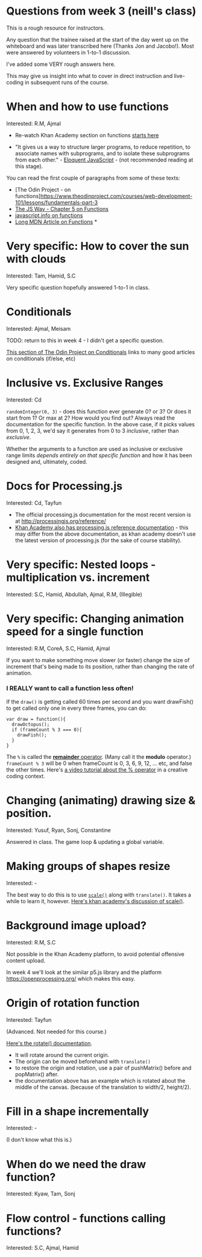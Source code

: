 # Questions from week 3 (neill's class)

This is a rough resource for instructors.

Any question that the trainee raised at the start of the day went up on the whiteboard and was later transcribed here (Thanks Jon and Jacobo!).  Most were answered by volunteers in 1-to-1 discussion.

I've added some VERY rough answers here.

This may give us insight into what to cover in direct instruction and live-coding in subsequent runs of the course.

# When and how to use functions
Interested: R.M, Ajmal

* Re-watch Khan Academy section on functions [starts here](https://www.khanacademy.org/computing/computer-programming/programming/functions/pt/functions)

* "It gives us a way to structure larger programs, to reduce repetition, to associate names with subprograms, and to isolate these subprograms from each other." - [Eloquent JavaScript](https://eloquentjavascript.net/03_functions.html) - (not recommended reading at this stage). 

You can read the first couple of paragraphs from some of these texts:
* [The Odin Project - on functions]https://www.theodinproject.com/courses/web-development-101/lessons/fundamentals-part-3
* [The JS Way - Chapter 5 on Functions](https://github.com/thejsway/thejsway/blob/master/manuscript/chapter05.md)
* [javascript.info on functions](https://javascript.info/function-basics)
* [Long MDN Article on Functions](https://developer.mozilla.org/en-US/docs/Learn/JavaScript/Building_blocks/Functions) * 

# Very specific: How to cover the sun with clouds
Interested: Tam, Hamid, S.C

Very specific question hopefully answered 1-to-1 in class.

# Conditionals
Interested: Ajmal, Meisam

TODO: return to this in week 4 - I didn't get a specific question.

[This section of The Odin Project on Conditionals](https://www.theodinproject.com/courses/web-development-101/lessons/fundamentals-part-2#conditionals) links to many good articles on conditionals (if/else, etc)

# Inclusive vs. Exclusive Ranges
Interested: Cd

`randomInteger(0, 3)`  - does this function ever generate 0?  or 3?  Or does it start from 1?  Or max at 2?  How would you find out?  Always read the documentation for the specific function.  In the above case, if it picks values from 0, 1, 2, 3, we'd say it generates from 0 to 3 *inclusive*, rather than *exclusive*.

Whether the arguments to a function are used as inclusive or exclusive range limits *depends entirely on that specific function* and how it has been designed and, ultimately, coded.

# Docs for Processing.js
Interested: Cd, Tayfun

* The official processing.js documentation for the most recent version is at http://processingjs.org/reference/
* [Khan Academy also has processing.js reference documentation](https://www.khanacademy.org/computing/computer-programming/pjs-documentation) - this may differ from the above documentation, as khan academy doesn't use the latest version of processing.js (for the sake of course stability).

# Very specific: Nested loops - multiplication vs. increment
Interested: S.C, Hamid, Abdullah, Ajmal, R.M, (Illegible)

# Very specific: Changing animation speed for a single function
Interested: R.M, CoreA, S.C, Hamid, Ajmal

If you want to make something move slower (or faster) change the size of increment that's being made to its position, rather than changing the rate of animation.

### I REALLY want to call a function less often!

If the `draw()` is getting called 60 times per second and you want drawFish() to get called only one in every three frames, you can do:

```
var draw = function(){
  drawOctopus();
  if (frameCount % 3 === 0){
    drawFish();
  }
}
```

The `%` is called the [**remainder** operator](https://developer.mozilla.org/en-US/docs/Web/JavaScript/Reference/Operators/Arithmetic_Operators#Remainder).  (Many call it the **modulo** operator.)  `frameCount % 3` will be 0 when frameCount is 0, 3, 6, 9, 12, ... etc, and false the other times.  Here's [a video tutorial about the % operator](https://www.youtube.com/watch?v=r5Iy3v1co0A) in a creative coding context.


# Changing (animating) drawing size & position.
Interested: Yusuf, Ryan, Sonj, Constantine

Answered in class.  The game loop & updating a global variable.

# Making groups of shapes resize

Interested: -

The best way to do this is to use [`scale()`](http://processingjs.org/reference/scale_/) along with `translate()`.  It takes a while to learn it, however.  [Here's khan academy's discussion of scale()](https://www.khanacademy.org/computer-programming/scalex-y/6712922034143232).

# Background image upload?
Interested: R.M, S.C

Not possible in the Khan Academy platform, to avoid potential offensive content upload.

In week 4 we'll look at the similar p5.js library and the platform https://openprocessing.org/ which makes this easy.

# Origin of rotation function
Interested: Tayfun

(Advanced.  Not needed for this course.)

[Here's the rotate() documentation](http://processingjs.org/reference/rotate_/).  

* It will rotate around the current origin.  
* The origin can be moved beforehand with `translate()`
* to restore the origin and rotation, use a pair of pushMatrix() before and popMatrix() after.
* the documentation above has an example which is rotated about the middle of the canvas. (because of the translation to width/2, height/2).

# Fill in a shape incrementally
Interested: -

(I don't know what this is.)

# When do we need the draw function?
Interested: Kyaw, Tam, Sonj

# Flow control - functions calling functions?
Interested: S.C, Ajmal, Hamid
